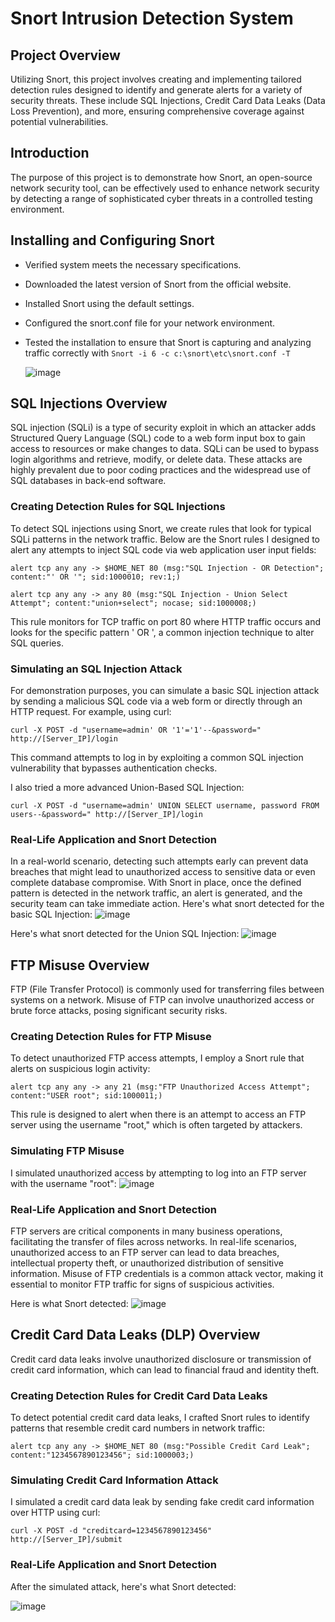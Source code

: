 # Snort Intrusion Detection System

## Project Overview
Utilizing Snort, this project involves creating and implementing tailored detection rules designed to identify and generate alerts for a variety of security threats. These include SQL Injections, Credit Card Data Leaks (Data Loss Prevention), and more, ensuring comprehensive coverage against potential vulnerabilities.

## Introduction
The purpose of this project is to demonstrate how Snort, an open-source network security tool, can be effectively used to enhance network security by detecting a range of sophisticated cyber threats in a controlled testing environment.

## Installing and Configuring Snort 
- Verified system meets the necessary specifications.
- Downloaded the latest version of Snort from the official website.
- Installed Snort using the default settings.
- Configured the snort.conf file for your network environment.
- Tested the installation to ensure that Snort is capturing and analyzing traffic correctly with   ```Snort -i 6 -c c:\snort\etc\snort.conf -T ```

  ![image](https://github.com/YeranG30/Using-Snort-for-Intrusion-Detection/assets/74067706/05b24f5f-f41b-48b1-83fa-2404a05e6b52)

## SQL Injections Overview
SQL injection (SQLi) is a type of security exploit in which an attacker adds Structured Query Language (SQL) code to a web form input box to gain access to resources or make changes to data. SQLi can be used to bypass login algorithms and retrieve, modify, or delete data. These attacks are highly prevalent due to poor coding practices and the widespread use of SQL databases in back-end software.

### Creating Detection Rules for SQL Injections
To detect SQL injections using Snort, we create rules that look for typical SQLi patterns in the network traffic. Below are the Snort rules I  designed to alert any attempts to inject SQL code via web application user input fields:

```alert tcp any any -> $HOME_NET 80 (msg:"SQL Injection - OR Detection"; content:"' OR '"; sid:1000010; rev:1;)```

```alert tcp any any -> any 80 (msg:"SQL Injection - Union Select Attempt"; content:"union+select"; nocase; sid:1000008;)```

This rule monitors for TCP traffic on port 80 where HTTP traffic occurs and looks for the specific pattern ' OR ', a common injection technique to alter SQL queries.

### Simulating an SQL Injection Attack
For demonstration purposes, you can simulate a basic SQL injection attack by sending a malicious SQL code via a web form or directly through an HTTP request. For example, using curl:

```curl -X POST -d "username=admin' OR '1'='1'--&password=" http://[Server_IP]/login```

This command attempts to log in by exploiting a common SQL injection vulnerability that bypasses authentication checks.

I also tried a more advanced Union-Based SQL Injection:

```curl -X POST -d "username=admin' UNION SELECT username, password FROM users--&password=" http://[Server_IP]/login```

### Real-Life Application and Snort Detection
In a real-world scenario, detecting such attempts early can prevent data breaches that might lead to unauthorized access to sensitive data or even complete database compromise. With Snort in place, once the defined pattern is detected in the network traffic, an alert is generated, and the security team can take immediate action.
Here's what snort detected for the basic SQL Injection: 
![image](https://github.com/YeranG30/Using-Snort-for-Intrusion-Detection/assets/74067706/31f404ff-8c75-4a31-88b4-6a6ff11effdd)

Here's what snort detected for the Union SQL Injection: 
![image](https://github.com/YeranG30/Using-Snort-for-Intrusion-Detection/assets/74067706/56e343c2-5968-414c-91f5-2e2d222c4a5a)


## FTP Misuse Overview
FTP (File Transfer Protocol) is commonly used for transferring files between systems on a network. Misuse of FTP can involve unauthorized access or brute force attacks, posing significant security risks.

### Creating Detection Rules for FTP Misuse
To detect unauthorized FTP access attempts, I employ a Snort rule that alerts on suspicious login activity:

```alert tcp any any -> any 21 (msg:"FTP Unauthorized Access Attempt"; content:"USER root"; sid:1000011;)```

This rule is designed to alert when there is an attempt to access an FTP server using the username "root," which is often targeted by attackers.

### Simulating FTP Misuse
I simulated unauthorized access by attempting to log into an FTP server with the username "root":
![image](https://github.com/YeranG30/Using-Snort-for-Intrusion-Detection/assets/74067706/e5ce25f1-6ac3-48ab-8637-903b102ee01e)

### Real-Life Application and Snort Detection
FTP servers are critical components in many business operations, facilitating the transfer of files across networks. In real-life scenarios, unauthorized access to an FTP server can lead to data breaches, intellectual property theft, or unauthorized distribution of sensitive information. Misuse of FTP credentials is a common attack vector, making it essential to monitor FTP traffic for signs of suspicious activities.

Here is what Snort detected: 
![image](https://github.com/YeranG30/Using-Snort-for-Intrusion-Detection/assets/74067706/c90a4462-c819-4c60-b59e-461c24d84690)


## Credit Card Data Leaks (DLP) Overview
Credit card data leaks involve unauthorized disclosure or transmission of credit card information, which can lead to financial fraud and identity theft.

### Creating Detection Rules for Credit Card Data Leaks
To detect potential credit card data leaks, I crafted Snort rules to identify patterns that resemble credit card numbers in network traffic:

 ```alert tcp any any -> $HOME_NET 80 (msg:"Possible Credit Card Leak"; content:"1234567890123456"; sid:1000003;)```

 ### Simulating Credit Card Information Attack 
I simulated a credit card data leak by sending fake credit card information over HTTP using curl:


```curl -X POST -d "creditcard=1234567890123456" http://[Server_IP]/submit```

### Real-Life Application and Snort Detection
After the simulated attack, here's what Snort detected: 

![image](https://github.com/YeranG30/Using-Snort-for-Intrusion-Detection/assets/74067706/86f1621b-a7e8-42f1-880c-fa175005c24c)





